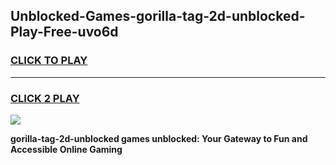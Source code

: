 
## Unblocked-Games-gorilla-tag-2d-unblocked-Play-Free-uvo6d
<h3>
<a href="https://premium76.site?title=gorilla-tag-2d-unblocked&ref=18A1">CLICK TO PLAY</a></h3>
<hr>

<h3>
<a href="https://premium76.site?title=gorilla-tag-2d-unblocked&ref=18A1">CLICK 2 PLAY</a>
  
</h3>

<a href="https://premium76.site?title=gorilla-tag-2d-unblocked&ref=18A1"><img src="https://clearcache.store/games.png"></a>


**gorilla-tag-2d-unblocked games unblocked: Your Gateway to Fun and Accessible Online Gaming**
